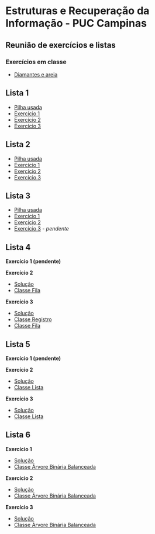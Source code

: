 # Estruturas e Recuperação da Informação - PUC Campinas

## Reunião de exercícios e listas

### Exercícios em classe

- [Diamantes e areia](https://github.com/Haple/estruturas/blob/master/src/br/edu/puccampinas/diamantesareia/DiamantesAreia.java)

## Lista 1

- [Pilha usada](https://github.com/Haple/estruturas/blob/master/src/br/edu/puccampinas/lista1/Pilha.java)
- [Exercício 1](https://github.com/Haple/estruturas/blob/master/src/br/edu/puccampinas/lista1/Ex1.java)
- [Exercício 2](https://github.com/Haple/estruturas/blob/master/src/br/edu/puccampinas/lista1/Ex2.java)
- [Exercício 3](https://github.com/Haple/estruturas/blob/master/src/br/edu/puccampinas/lista1/Ex3.java)

## Lista 2

- [Pilha usada](https://github.com/Haple/estruturas/blob/master/src/br/edu/puccampinas/lista2/Pilha.java)
- [Exercício 1](https://github.com/Haple/estruturas/blob/master/src/br/edu/puccampinas/lista2/Ex1.java)
- [Exercício 2](https://github.com/Haple/estruturas/blob/master/src/br/edu/puccampinas/lista2/Ex2.java)
- [Exercício 3](https://github.com/Haple/estruturas/blob/master/src/br/edu/puccampinas/lista2/Ex3.java)

## Lista 3

- [Pilha usada](https://github.com/Haple/estruturas/blob/master/src/br/edu/puccampinas/lista3/Pilha.java)
- [Exercício 1](https://github.com/Haple/estruturas/blob/master/src/br/edu/puccampinas/lista3/Ex1.java)
- [Exercício 2](https://github.com/Haple/estruturas/blob/master/src/br/edu/puccampinas/lista3/Ex2.java)
- [Exercício 3](https://github.com/Haple/estruturas) - *pendente*

## Lista 4

**Exercício 1 (pendente)**

**Exercício 2**
- [Solução](https://github.com/Haple/estruturas/blob/master/src/br/edu/puccampinas/lista4/Ex2.java)
- [Classe Fila](https://github.com/Haple/estruturas/blob/master/src/br/edu/puccampinas/lista4/Fila.java)

**Exercício 3**
- [Solução](https://github.com/Haple/estruturas/blob/master/src/br/edu/puccampinas/lista4/Ex3.java)
- [Classe Registro](https://github.com/Haple/estruturas/blob/master/src/br/edu/puccampinas/lista4/Registro.java)
- [Classe Fila](https://github.com/Haple/estruturas/blob/master/src/br/edu/puccampinas/lista4/Fila.java)

## Lista 5

**Exercício 1 (pendente)**

**Exercício 2**
- [Solução](https://github.com/Haple/estruturas/blob/master/src/br/edu/puccampinas/lista5/Ex2.java)
- [Classe Lista](https://github.com/Haple/estruturas/blob/master/src/br/edu/puccampinas/lista5/Lista.java)

**Exercício 3**
- [Solução](https://github.com/Haple/estruturas/blob/master/src/br/edu/puccampinas/lista5/Ex3.java)
- [Classe Lista](https://github.com/Haple/estruturas/blob/master/src/br/edu/puccampinas/lista5/Lista.java)

## Lista 6

**Exercício 1**
- [Solução](https://github.com/Haple/estruturas/blob/master/src/br/edu/puccampinas/lista6/Ex1.java)
- [Classe Árvore Binária Balanceada](https://github.com/Haple/estruturas/blob/master/src/br/edu/puccampinas/lista6/ArvoreBinariaBalanceada.java)

**Exercício 2**
- [Solução](https://github.com/Haple/estruturas/blob/master/src/br/edu/puccampinas/lista6/Ex2.java)
- [Classe Árvore Binária Balanceada](https://github.com/Haple/estruturas/blob/master/src/br/edu/puccampinas/lista6/ArvoreBinariaBalanceada.java)

**Exercício 3**
- [Solução](https://github.com/Haple/estruturas/blob/master/src/br/edu/puccampinas/lista6/Ex3.java)
- [Classe Árvore Binária Balanceada](https://github.com/Haple/estruturas/blob/master/src/br/edu/puccampinas/lista6/ArvoreBinariaBalanceada.java)